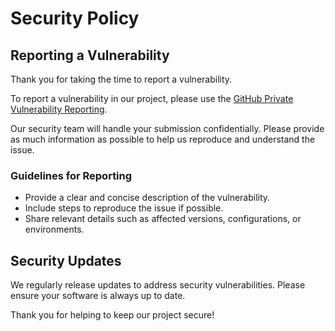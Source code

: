 # Security Policy

## Reporting a Vulnerability

Thank you for taking the time to report a vulnerability.

To report a vulnerability in our project, please use the [GitHub Private Vulnerability Reporting](https://github.com/defenseunicorns/uds-security-hub/security/advisories/new).

Our security team will handle your submission confidentially. Please provide as much information as possible to help us reproduce and understand the issue.

### Guidelines for Reporting

- Provide a clear and concise description of the vulnerability.
- Include steps to reproduce the issue if possible.
- Share relevant details such as affected versions, configurations, or environments.


## Security Updates

We regularly release updates to address security vulnerabilities. Please ensure your software is always up to date.

Thank you for helping to keep our project secure!
